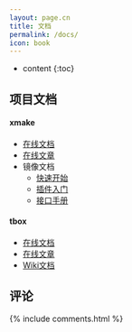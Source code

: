 ```yaml
---
layout: page.cn
title: 文档
permalink: /docs/
icon: book
---
```


* content
{:toc}

## 项目文档

#### xmake

- [在线文档](http://xmake.io/#/zh/)
- [在线文章](/cn/category/#xmake)
- 镜像文档
  - [快速开始](/cn/docs/xmake/quickstart)
  - [插件入门](/cn/docs/xmake/plugins)
  - [接口手册](/cn/docs/xmake/manual)

#### tbox

- [在线文档](https://tboox.io/zh/)
- [在线文章](/cn/category/#tbox)
- [Wiki文档](https://github.com/tboox/tbox/wiki)

## 评论

{% include comments.html %}
